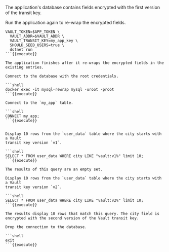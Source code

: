 The application's database contains fields encrypted with the first version of the transit key.

Run the application again to re-wrap the encrypted fields.

```shell
VAULT_TOKEN=$APP_TOKEN \
  VAULT_ADDR=$VAULT_ADDR \
  VAULT_TRANSIT_KEY=my_app_key \
  SHOULD_SEED_USERS=true \
  dotnet run
```{{execute}}

The application finishes after it re-wraps the encrypted fields in the existing entries.

Connect to the database with the root credentials.

```shell
docker exec -it mysql-rewrap mysql -uroot -proot
```{{execute}}

Connect to the `my_app` table.

```shell
CONNECT my_app;
```{{execute}}


Display 10 rows from the `user_data` table where the city starts with a Vault
transit key version `v1`.

```shell
SELECT * FROM user_data WHERE city LIKE "vault:v1%" limit 10;
```{{execute}}

The results of this query are an empty set.

Display 10 rows from the `user_data` table where the city starts with a Vault
transit key version `v2`.

```shell
SELECT * FROM user_data WHERE city LIKE "vault:v2%" limit 10;
```{{execute}}

The results display 10 rows that match this query. The city field is encrypted with the second version of the Vault transit key.

Drop the connection to the database.

```shell
exit
```{{execute}}
